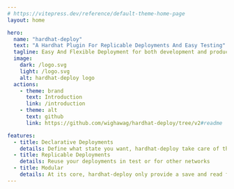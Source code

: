 ```yaml
---
# https://vitepress.dev/reference/default-theme-home-page
layout: home

hero:
  name: "hardhat-deploy"
  text: "A Hardhat Plugin For Replicable Deployments And Easy Testing"
  tagline: Easy And Flexible Deployment for both development and production
  image:
    dark: /logo.svg
    light: /logo.svg
    alt: hardhat-deploy logo
  actions:
    - theme: brand
      text: Introduction
      link: /introduction
    - theme: alt
      text: github
      link: https://github.com/wighawag/hardhat-deploy/tree/v2#readme

features:
  - title: Declarative Deployments
    details: Define what state you want, hardhat-deploy take care of the rest
  - title: Replicable Deployments
    details: Reuse your deployments in test or for other networks
  - title: Modular
    details: At its core, hardhat-deploy only provide a save and read function for deployment, everything else is an external module
---
```

